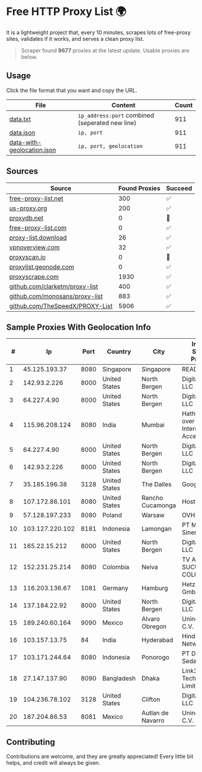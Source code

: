 
# Free HTTP Proxy List 🌍

It is a lightweight project that, every 10 minutes, scrapes lots of free-proxy sites, validates if it works, and serves a clean proxy list.


> Scraper found **9677** proxies at the latest update. Usable proxies are below.

## Usage

Click the file format that you want and copy the URL.


|File|Content|Count|
|----|-------|-----|
|[data.txt](https://raw.githubusercontent.com/themiralay/Proxy-List-World/master/data.txt)|`ip_address:port` combined (seperated new line)|911|
|[data.json](https://raw.githubusercontent.com/themiralay/Proxy-List-World/master/data.json)|`ip, port`|911|
|[data-with-geolocation.json](https://raw.githubusercontent.com/themiralay/Proxy-List-World/master/data-with-geolocation.json)|`ip, port, geolocation`|911|

## Sources

|Source|Found Proxies|Succeed|
|------|-------------|-------|
|[free-proxy-list.net](https://free-proxy-list.net)|300|✅|
|[us-proxy.org](https://www.us-proxy.org)|200|✅|
|[proxydb.net](http://proxydb.net)|0|🚫|
|[free-proxy-list.com](https://free-proxy-list.com/?page=&port=&type%5B%5D=http&type%5B%5D=https&up_time=0&search=Search)|0|✅|
|[proxy-list.download](https://www.proxy-list.download/HTTP)|26|✅|
|[vpnoverview.com](https://vpnoverview.com/privacy/anonymous-browsing/free-proxy-servers)|32|✅|
|[proxyscan.io](https://www.proxyscan.io)|0|🚫|
|[proxylist.geonode.com](https://proxylist.geonode.com/api/proxy-list?limit=300&page=1&sort_by=lastChecked&sort_type=desc&protocols=http,https)|0|✅|
|[proxyscrape.com](https://api.proxyscrape.com/v2/?request=displayproxies&protocol=http&timeout=10000&country=all&ssl=all&anonymity=all)|1930|✅|
|[github.com/clarketm/proxy-list](https://raw.githubusercontent.com/clarketm/proxy-list/master/proxy-list-raw.txt)|400|✅|
|[github.com/monosans/proxy-list](https://raw.githubusercontent.com/monosans/proxy-list/main/proxies/http.txt)|883|✅|
|[github.com/TheSpeedX/PROXY-List](https://raw.githubusercontent.com/TheSpeedX/PROXY-List/master/http.txt)|5906|✅|


## Sample Proxies With Geolocation Info

|#|Ip|Port|Country|City|Internet Service Provider|
|-|--|----|-------|----|-------------------------|
|1|45.125.193.37|8080|Singapore|Singapore|READYSERVER|
|2|142.93.2.226|8000|United States|North Bergen|DigitalOcean, LLC|
|3|64.227.4.90|8000|United States|North Bergen|DigitalOcean, LLC|
|4|115.96.208.124|8080|India|Mumbai|Hathway IP over Cable Internet Access|
|5|64.227.4.90|8000|United States|North Bergen|DigitalOcean, LLC|
|6|142.93.2.226|8000|United States|North Bergen|DigitalOcean, LLC|
|7|35.185.196.38|3128|United States|The Dalles|Google LLC|
|8|107.172.86.101|8080|United States|Rancho Cucamonga|HostPapa|
|9|57.128.197.233|8080|Poland|Warsaw|OVH SAS|
|10|103.127.220.102|8181|Indonesia|Lamongan|PT Multi Guna Sinergi|
|11|165.22.15.212|8000|United States|North Bergen|DigitalOcean, LLC|
|12|152.231.25.214|8080|Colombia|Neiva|TV AZTECA SUCURSAL COLOMBIA|
|13|116.203.136.67|1081|Germany|Hamburg|Hetzner Online GmbH|
|14|137.184.22.92|8000|United States|North Bergen|DigitalOcean, LLC|
|15|189.240.60.164|9090|Mexico|Alvaro Obregon|Uninet S.A. de C.V.|
|16|103.157.13.75|84|India|Hyderabad|Hindustan Networks Llp|
|17|103.171.244.64|8080|Indonesia|Ponorogo|PT Data Arta Sedaya|
|18|27.147.137.90|8090|Bangladesh|Dhaka|Link3 Technologies Limited|
|19|104.236.78.102|3128|United States|Clifton|DigitalOcean, LLC|
|20|187.204.86.53|8081|Mexico|Autlan de Navarro|Uninet S.A. de C.V.|



## Contributing

Contributions are welcome, and they are greatly appreciated! Every
little bit helps, and credit will always be given.

